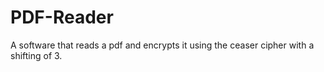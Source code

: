 # PDF-Reader
A software that reads a pdf and encrypts it using the ceaser cipher with a shifting of 3.
